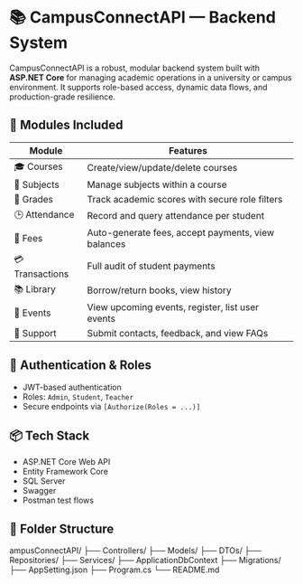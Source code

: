 # 📚 CampusConnectAPI — Backend System

CampusConnectAPI is a robust, modular backend system built with **ASP.NET Core** for managing academic operations in a university or campus environment. It supports role-based access, dynamic data flows, and production-grade resilience.

## 🚀 Modules Included

| Module         | Features                                                                 |
|----------------|--------------------------------------------------------------------------|
| 🎓 Courses     | Create/view/update/delete courses                                         |
| 📘 Subjects    | Manage subjects within a course                                           |
| 🧮 Grades      | Track academic scores with secure role filters                            |
| 🕒 Attendance  | Record and query attendance per student                                   |
| 💸 Fees        | Auto-generate fees, accept payments, view balances                        |
| 💳 Transactions| Full audit of student payments                                            |
| 📚 Library     | Borrow/return books, view history                                         |
| 🎉 Events      | View upcoming events, register, list user events                          |
| 💬 Support     | Submit contacts, feedback, and view FAQs                                  |


## 🔐 Authentication & Roles

- JWT-based authentication
- Roles: `Admin`, `Student`, `Teacher`
- Secure endpoints via `[Authorize(Roles = ...)]`

## 📦 Tech Stack

- ASP.NET Core Web API
- Entity Framework Core
- SQL Server 
- Swagger 
- Postman test flows

## 📂 Folder Structure

ampusConnectAPI/
├── Controllers/ 
├── Models/ 
├── DTOs/
├── Repositories/
├── Services/ 
├── ApplicationDbContext
├── Migrations/
├── AppSetting.json
├── Program.cs
└── README.md
